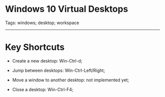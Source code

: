 # Windows 10 Virtual Desktops
Tags: windows; desktop; workspace

------

# Key Shortcuts

* Create a new desktop: Win-Ctrl-d;

* Jump between desktops: Win-Ctrl-Left/Right;

* Move a window to another desktop: not implemented yet;

* Close a desktop: Win-Ctrl-F4;

